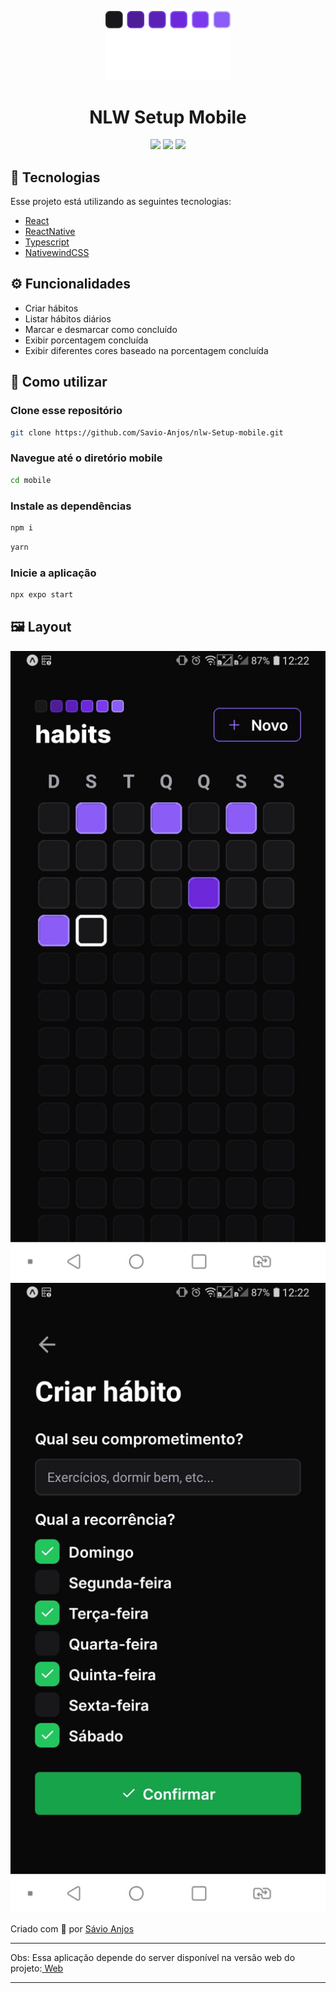  <p align='center'><img width='200' src=".github/logo.svg"/></p>

 <h1 align="center">NLW Setup Mobile</h1>

 <p align='center'>
<img src="https://img.shields.io/github/repo-size/Savio-Anjos/nlw-Setup?color=3B82F6">
<img src="https://img.shields.io/github/languages/count/Savio-Anjos/nlw-Setup?color=3B82F6">
<img src="https://img.shields.io/github/last-commit/Savio-Anjos/nlw-Setup?color=3B82F6"> 
</p>

## 🚀 Tecnologias
Esse projeto está utilizando as seguintes tecnologias:
    

- [React](https://pt-br.reactjs.org/)
- [ReactNative](https://reactnative.dev/)
- [Typescript](https://www.typescriptlang.org/)  
- [NativewindCSS](https://tailwindcss.com/)


## ⚙️ Funcionalidades
- Criar hábitos
- Listar hábitos diários
- Marcar e desmarcar como concluído
- Exibir porcentagem concluída
- Exibir diferentes cores baseado na porcentagem concluída

## 🎲 Como utilizar
### Clone esse repositório
```bash
git clone https://github.com/Savio-Anjos/nlw-Setup-mobile.git

```
### Navegue até o diretório mobile
```bash 
cd mobile
```

### Instale as dependências
```bash
npm i
```
```bash
yarn
```
### Inicie a aplicação 
```bash
npx expo start
```

## 🖼️ Layout
<img src=".github/home.jpeg">
<img src=".github/modal.jpeg">




<p>Criado com 💙 por <a href='https://github.com/Savio-Anjos/' target='_blank'>Sávio Anjos</a></p>

---

<p>Obs: Essa aplicação depende do server disponível na versão web do projeto:<a href='https://github.com/Savio-Anjos/nlw-Setup' target='_blank'> Web</a></p>

---


 

